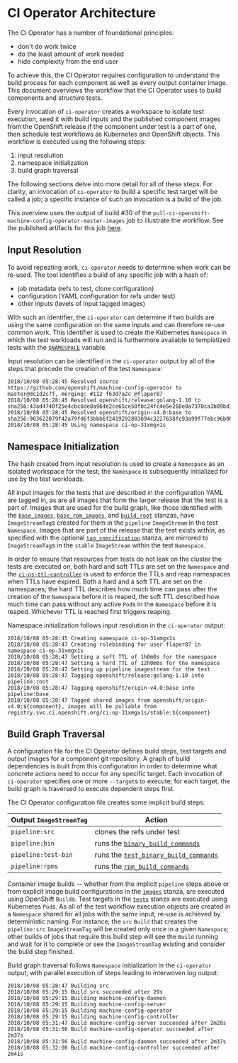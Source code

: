 # CI Operator Architecture

The CI Operator has a number of foundational principles:

 - don't do work twice
 - do the least amount of work needed
 - hide complexity from the end user

To achieve this, the CI Operator requires configuration to understand the build
process for each component as well as every output container image. This
document overviews the workflow that the CI Operator uses to build components
and structure tests.

Every invocation of `ci-operator` creates a workspace to isolate test execution,
seed it with build inputs and the published component images from the OpenShift
release if the component under test is a part of one, then schedule test
workflows as Kubernetes and OpenShift objects. This workflow is executed using
the following steps:

 1. input resolution
 1. namespace initialization
 1. build graph traversal

The following sections delve into more detail for all of these steps. For clarity,
an invocation of `ci-operator` to build a specific test target will be called a
job; a specific instance of such an invocation is a build of the job.

This overview uses the output of build #30 of the `pull-ci-openshift-machine-config-operator-master-images`
job to illustrate the workflow. See the published artifacts for this job [here](https://openshift-gce-devel.appspot.com/build/origin-ci-test/pr-logs/pull/openshift_machine-config-operator/112/pull-ci-openshift-machine-config-operator-master-images/30?log#log).

## Input Resolution

To avoid repeating work, `ci-operator` needs to determine when work can be
re-used. The tool identifies a build of any specific job with a hash of:

 - job metadata (refs to test, clone configuration)
 - configuration (YAML configuration for refs under test)
 - other inputs (levels of input tagged images)

With such an identifier, the `ci-operator` can determine if two builds are using
the same configuration on the same inputs and can therefore re-use common work.
This identifier is used to create the Kubernetes `Namespace` in which the test
workloads will run and is furthermore available to templatized tests with the
[`$NAMESPACE`](./TEMPLATES.md#namespace) variable.

Input resolution can be identified in the `ci-operator` output by all of the
steps that precede the creation of the test `Namespace`:

```
2018/10/08 05:28:45 Resolved source https://github.com/openshift/machine-config-operator to master@dc1d2c7f, merging: #112 f63d7a2c @flaper87
2018/10/08 05:28:45 Resolved openshift/release:golang-1.10 to sha256:43ad4740f25e4cbc6de8a964e2ce65ce50fbc24fc4e5e268e0a7370ca3b09bd1
2018/10/08 05:28:45 Resolved openshift/origin-v4.0:base to sha256:903622079f42a79fd6f3bbb6f2419292883b94c3227638fc93a99f77ebc96b00
2018/10/08 05:28:45 Using namespace ci-op-31xmgx1s
```

## Namespace Initialization

The hash created from input resolution is used to create a `Namespace` as an
isolated workspace for the test; the `Namespace` is subsequently initialized for
use by the test workloads.

All input images for the tests that are described in the configuration YAML are
tagged in, as are all images that form the larger release that the test is a part
of. Images that are used for the build graph, like those identified with the
[`base_images`](./CONFIGURATION.md#base_images),
[`base_rpm_images`](./CONFIGURATION.md#base_rpm_images), and
[`build_root`](./CONFIGURATION.md#build_root) stanzas, have `ImageStreamTag`s
created for them in the `pipeline` `ImageStream` in the test `Namespace`. Images
that are part of the release that the test exists within, as specified with the
optional [`tag_specification`](./CONFIGURATION.md#tag_specification) stanza, are
mirrored to `ImageStreamTag`s in the `stable` `ImageStream` within the test
`Namespace`.

In order to ensure that resources from tests do not leak on the cluster the tests
are executed on, both hard and soft TTLs are set on the `Namespace` and the
[`ci-ns-ttl-controller`](https://github.com/openshift/ci-ns-ttl-controller) is
used to enforce the TTLs and reap namespaces when TTLs have expired. Both a hard
and a soft TTL are set on the namespaces; the hard TTL describes how much time
can pass after the creation of the `Namespace` before it is reaped, the soft TTL
described how much time can pass without any active `Pod`s in the `Namespace`
before it is reaped. Whichever TTL is reached first triggers reaping.

Namespace initialization follows input resolution in the `ci-operator` output:

```
2018/10/08 05:28:45 Creating namespace ci-op-31xmgx1s
2018/10/08 05:28:47 Creating rolebinding for user flaper87 in namespace ci-op-31xmgx1s
2018/10/08 05:28:47 Setting a soft TTL of 1h0m0s for the namespace
2018/10/08 05:28:47 Setting a hard TTL of 12h0m0s for the namespace
2018/10/08 05:28:47 Setting up pipeline imagestream for the test
2018/10/08 05:28:47 Tagging openshift/release:golang-1.10 into pipeline:root
2018/10/08 05:28:47 Tagging openshift/origin-v4.0:base into pipeline:base
2018/10/08 05:28:47 Tagged shared images from openshift/origin-v4.0:${component}, images will be pullable from registry.svc.ci.openshift.org/ci-op-31xmgx1s/stable:${component}
```

## Build Graph Traversal

A configuration file for the CI Operator defines build steps, test targets and
output images for a component git repository. A graph of build dependencies is
built from this configuration in order to determine what concrete actions need
to occur for any specific target. Each invocation of `ci-operator` specifies one
or more `--target`s to execute; for each target, the build graph is traversed to
execute dependent steps first.

The CI Operator configuration file creates some implicit build steps:

| Output `ImageStreamTag` | Action |
| ----------------------- | ------ |
| `pipeline:src`          | clones the refs under test |
| `pipeline:bin`          | runs the [`binary_build_commands`](./CONFIGURATION.md#binary_build_commands) |
| `pipeline:test-bin`     | runs the [`test_binary_build_commands`](./CONFIGURATION.md#test_binary_build_commands) |
| `pipeline:rpms`         | runs the [`rpm_build_commands`](./CONFIGURATION.md#rpm_build_commands) |

Container image builds -- whether from the implicit `pipeline` steps above or
from explicit image build configurations in the [`images`](./CONFIGURATION.md#images)
stanza, are executed using OpenShift `Build`s. Test targets in the [`tests`](./CONFIGURATION.md#tests)
stanza are executed using Kubernetes `Pod`s. As all of the test workflow execution
objects are created in a `Namespace` shared for all jobs with the same input,
re-use is achieved by deterministic naming. For instance, the `src` `Build` that
creates the `pipeline:src` `ImageStreamTag` will be created only once in a given
`Namespace`; other builds of jobs that require this build step will see the
`Build` running and wait for it to complete or see the `ImageStreamTag` existing
and consider the build step finished.

Build graph traversal follows `Namespace` initialization in the `ci-operator`
output, with parallel execution of steps leading to interwoven log output:

```
2018/10/08 05:28:47 Building src
2018/10/08 05:29:15 Build src succeeded after 29s
2018/10/08 05:29:15 Building machine-config-daemon
2018/10/08 05:29:15 Building machine-config-server
2018/10/08 05:29:15 Building machine-config-operator
2018/10/08 05:29:15 Building machine-config-controller
2018/10/08 05:31:47 Build machine-config-server succeeded after 2m28s
2018/10/08 05:31:56 Build machine-config-operator succeeded after 2m37s
2018/10/08 05:31:56 Build machine-config-daemon succeeded after 2m37s
2018/10/08 05:32:00 Build machine-config-controller succeeded after 2m41s
```